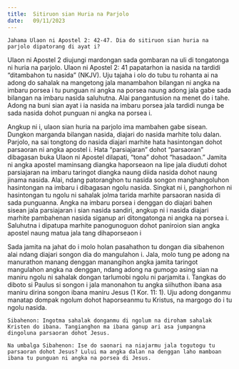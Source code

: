 ```yaml
---
title:  Sitiruon sian Huria na Parjolo
date:   09/11/2023
---
```


`Jahama Ulaon ni Apostel 2: 42-47. Dia do sitiruon sian huria na parjolo dipatorang di ayat i?`

Ulaon ni Apostel 2 diujungi mardongan sada gombaran na uli di tongatonga ni huria na parjolo. Ulaon ni Apostel 2: 41 papatarhon ia nasida na tardidi “ditambahon tu nasida” (NKJV). Uju tajaha i olo do tubu tu rohanta ai na adong do sahalak na mangetong jala manambahon bilangan ni angka na imbaru porsea i tu punguan ni angka na porsea naung adong jala gabe sada bilangan na imbaru nasida saluhutna. Alai pangantusion na menet do i tahe. Adong na buni sian ayat i ia nasida na imbaru porsea jala tardidi nunga be sada nasida dohot punguan ni angka na porsea i.

Angkup ni i, ulaon sian huria na parjolo ima mambahen gabe sisean. Dungkon marganda bilangan nasida, diajari do nasida marhite tolu dalan. Parjolo, na sai tongtong do nasida diajari marhite hata hasintongan dohot parsaoran ni angka apostel i. Hata “parsiajaran” dohot “parsaoran” dibagasan buka Ulaon ni Apostel dilapati, “tona” dohot “hasadaon.” Jamita ni angka apostel maminsang diangka haporseaon na lipe jala diuduti dohot parsiajaran na imbaru taringot diangka naung diida nasida dohot naung jinama nasida. Alai, ndang patoranghon tu nasida songon manghangoluhon hasintongan na imbaru i dibagasan ngolu nasida. Singkat ni i, panghorhon ni hasintongan tu ngolu ni sahalak jolma tarida marhite parsaoran nasida di sada punguanna. Angka na imbaru porsea i denggan do diajari bahen sisean jala parsiajaran i sian nasida sandiri, angkup ni i nasida diajari marhite pambahenan nasida siganup ari ditongatonga ni angka na porsea i. Saluhutna i dipatupa marhite panogunoguon dohot paniroion sian angka apostel naung matua jala tang dihaporseaon i

Sada jamita na jahat do i molo holan pasahathon tu dongan dia sibahenon alai ndang diajari songon dia do mangulahon i. Jala, molo tung pe adong na manurathon manang denggan manangihon angka jamita taringot mangulahon angka na denggan, ndang adong na gumogo asing sian na maniru ngolu ni sahalak dongan tarlumobi ngolu ni parjamita i. Tangkas do diboto si Paulus si songon i jala manonahon tu angka siihuthon ibana asa maniru dirina songon ibana maniru Jesus (1 Kor. 11: 1). Uju adong donganmu manatap dompak ngolum dohot haporseanmu tu Kristus, na margogo do i tu ngolu nasida.

`Sibahenon: Ingotma sahalak donganmu di ngolum na diroham sahalak Kristen do ibana. Tangianghon ma ibana ganup ari asa jumpangna dingoluna parsaoran dohot Jesus.`

`Na umbalga Sibahenon: Ise do saonari na niajarmu jala togutogu tu parsaoran dohot Jesus? Lului ma angka dalan na denggan laho mamboan ibana tu punguan ni angka na porsea di Jesus.`